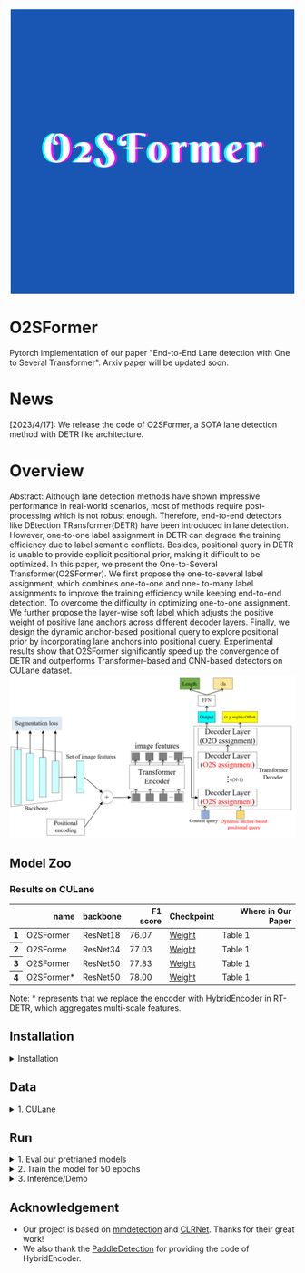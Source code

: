 <div align=center><img src="fig/O2SFormer.png"></div>

# O2SFormer
Pytorch implementation of our paper "End-to-End Lane detection with One to Several Transformer". Arxiv paper will be updated soon.

# News
[2023/4/17]: We release the code of O2SFormer, a SOTA lane detection method with DETR like architecture.

# Overview
Abstract: Although lane detection methods have shown impressive performance in real-world scenarios, most of methods require post-processing which is not robust enough. Therefore, end-to-end detectors like DEtection TRansformer(DETR) have been introduced in lane detection. However, one-to-one label assignment in DETR can degrade the training efficiency due to label semantic conflicts. Besides, positional query in DETR is unable to provide explicit positional prior, making it difficult to be optimized. In this paper, we present the One-to-Several Transformer(O2SFormer). We first propose the one-to-several label assignment, which combines one-to-one and one- to-many label assignments to improve the training efficiency while keeping end-to-end detection. To overcome the difficulty in optimizing one-to-one assignment. We further propose the layer-wise soft label which adjusts the positive weight of positive lane anchors across different decoder layers. Finally, we design the dynamic anchor-based positional query to explore positional prior by incorporating lane anchors into positional query. Experimental results show that O2SFormer significantly speed up the convergence of DETR and outperforms Transformer-based and CNN-based detectors on CULane dataset.
![Overview](fig/4.png "Overview")

## Model Zoo
### Results on CULane
<table>
  <thead>
    <tr style="text-align: right;">
      <th></th>
      <th>name</th>
      <th>backbone</th>
      <th>F1 score</th>
      <th>Checkpoint</th>
      <th>Where in Our Paper</a></th>
    </tr>
  </thead>
  <tbody>
    <tr>
      <th>1</th>
      <td>O2SFormer</td>
      <td>ResNet18</td>
      <td>76.07</td>
      <td><a href="https://github.com/zkyseu/O2SFormer/releases/download/weight/model_res18.pth">Weight</a></td>
      <td>Table 1</td>
    </tr>
    <tr>
      <th>2</th>
      <td>O2SForme</td>
      <td>ResNet34</td>
      <td>77.03</td>
      <td><a href="https://github.com/zkyseu/O2SFormer/releases/download/weight/model_res34.pth">Weight</a></td>
      <td>Table 1</td>
    </tr>
    <tr>
      <th>3</th>
      <td>O2SFormer</td>
      <td>ResNet50</td>
      <td>77.83</td>
      <td><a href="https://github.com/zkyseu/O2SFormer/releases/download/weight/model_res50.pth">Weight</a>&nbsp</td>
      <td>Table 1</td>
    </tr>
    <tr>
      <th>4</th>
      <td>O2SFormer*</td>
      <td>ResNet50</td>
      <td>78.00</td>
      <td><a href="https://github.com/zkyseu/O2SFormer/releases/download/weight/model_res50_hyb.pth">Weight</a>&nbsp</td>
      <td>Table 1</td>
    </tr>
  </tbody>
</table>
Note: * represents that we replace the encoder with HybridEncoder in RT-DETR, which aggregates multi-scale features.

## Installation
<details>
  <summary>Installation</summary>
  
  We construct the code of O2SFormer based on mmdetection. 
  We test our models under ```python=3.7.13,pytorch=1.12.1,cuda=10.2,mmdet=2.28.2,mmcv=1.7.1```. It should be noted that mmdet<=2.28.x.

   1. Clone this repo
   ```sh
   git clone https://github.com/zkyseu/O2SFormer.git
   cd O2SFormer
   ```

   2. Install Pytorch and torchvision

   Follow the instruction on https://pytorch.org/get-started/locally/.
   ```sh
   # an example:
   conda install -c pytorch pytorch torchvision
   ```

   3. Install other needed packages
   ```sh
   pip install -r requirements.txt
   # Note: If you meet errors when install mmdetection or mmcv, we suggset you can refer to mmdetection repo for more details
   ```

</details>

## Data

<details>
  <summary>1. CULane</summary>

 In our paper, we use CULane to evaluate the O2SFormer
  
Please download [CULane](https://xingangpan.github.io/projects/CULane.html) dataset. Unzip data to `$CULANEROOT` and then create `$data` directory
  
  
```Shell
cd $LANEDET_ROOT
mkdir -p data
ln -s $CULANEROOT data/CULane
```
  
Organize the CULane as following: 
```
$CULANEROOT/driver_xx_xxframe    # data folders x6
$CULANEROOT/laneseg_label_w16    # lane segmentation labels
$CULANEROOT/list                 # data lists
```

</details>

## Run

<details>
  <summary>1. Eval our pretrianed models</summary>

  <!-- ### Eval our pretrianed model -->
  Download our O2SFormer model checkpoint with ResNet50 and perform the command below. You can expect to get the F1 score about 77.83.
  ```sh
  bash eval.sh  /path/to/your/config /path/to/your/checkpoint
  ```

</details>

<details>
  <summary>2. Train the model for 50 epochs</summary>

We use the O2SFormer trained for 50 epochs as an example to demonstrate how to train our model.

You can also train our model on a single process:
```sh
bash train.sh /path/config
```
  
You can run our model with multi-GPUs with following code:
```sh
bash dist_train.sh /path/config num_gpus
```

</details>

<details>
  <summary>3. Inference/Demo</summary>
We take the O2SFormer with ResNet34 as an example. You first download the weight of the model and then run the following code to get the visualization result. Result is saved in save.jpg.

```sh
 python infer_img.py configs/resnet_34_culane.py --checkpoint model_res34.pth --img_path /path/img
```


</details>


</details>

## Acknowledgement
* Our project is based on [mmdetection](https://github.com/open-mmlab/mmdetection) and [CLRNet](https://github.com/Turoad/CLRNet). Thanks for their great work!
* We also thank the [PaddleDetection](https://github.com/PaddlePaddle/PaddleDetection) for providing the code of HybridEncoder.

